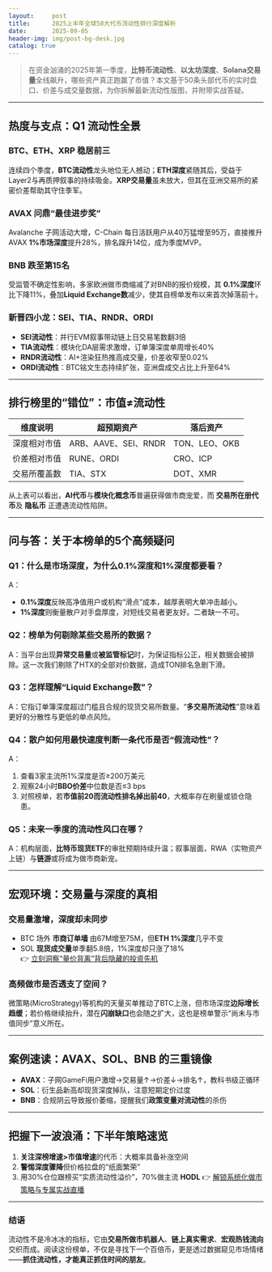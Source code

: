 ```yaml
---
layout:     post
title:      2025上半年全球50大代币流动性排行深度解析
date:       2025-09-05
header-img: img/post-bg-desk.jpg
catalog: true
---
```


> 在资金汹涌的2025年第一季度，**比特币流动性**、**以太坊深度**、**Solana交易量**全线飙升，哪些资产真正跑赢了市值？本文基于50条头部代币的实时盘口、价差与成交量数据，为你拆解最新流动性版图，并附带实战答疑。

---

## 热度与支点：Q1 流动性全景

### BTC、ETH、XRP 稳居前三
连续四个季度，**BTC流动性**龙头地位无人撼动；**ETH深度**紧随其后，受益于Layer2与再质押叙事的持续吸金。**XRP交易量**虽未放大，但其在亚洲交易所的紧密价差帮助其守住季军。

### AVAX 问鼎“最佳进步奖”
Avalanche 子网活动大增，C-Chain 每日活跃用户从40万猛增至95万，直接推升 AVAX **1%市场深度**提升28%，排名蹿升14位，成为季度MVP。

### BNB 跌至第15名
受监管不确定性影响，多家欧洲做市商缩减了对BNB的报价规模，其 **0.1%深度**环比下降11%，叠加**Liquid Exchange数**减少，使其自榜单发布以来首次掉落前十。

### 新晋四小龙：SEI、TIA、RNDR、ORDI
- **SEI流动性**：并行EVM叙事带动链上日交易笔数翻3倍  
- **TIA流动性**：模块化DA层需求激增，订单簿深度单周增长40%  
- **RNDR流动性**：AI+渲染狂热推高成交量，价差收窄至0.02%  
- **ORDI流动性**：BTC铭文生态持续扩张，亚洲盘成交占比上升至64%

---

## 排行榜里的“错位”：市值≠流动性

| 维度说明 | 超预期资产 | 落后资产 |
| --- | --- | --- |
| 深度相对市值 | ARB、AAVE、SEI、RNDR | TON、LEO、OKB |
| 价差相对市值 | RUNE、ORDI | CRO、ICP |
| 交易所覆盖数 | TIA、STX | DOT、XMR |

从上表可以看出，**AI代币**与**模块化概念币**普遍获得做市商宠爱，而 **交易所在册代币**及 **隐私币** 正遭遇流动性陷阱。

---

## 问与答：关于本榜单的5个高频疑问

### Q1：什么是市场深度，为什么0.1%深度和1%深度都要看？
A：  
- **0.1%深度**反映高净值用户或机构“滑点”成本，越厚表明大单冲击越小。  
- **1%深度**则衡量散户对手盘厚度，对短线交易者更友好。二者缺一不可。

### Q2：榜单为何剔除某些交易所的数据？
A：当平台出现**异常交易量**或**被监管标记**时，为保证指标公正，相关数据会被排除。这一次我们剔除了HTX的全部对价数据，造成TON排名急剧下滑。

### Q3：怎样理解“Liquid Exchange数”？
A：它指订单簿深度超过门槛且合规的现货交易所数量。“**多交易所流动性**”意味着更好的分散性与更低的单点风险。

### Q4：散户如何用最快速度判断一条代币是否“假流动性”？
A：  
1. 查看3家主流所1%深度是否≥200万美元  
2. 观察24小时**BBO价差**中位数是否≤3 bps  
3. 对照榜单，若**市值前20而流动性排名掉出前40**，大概率存在刷量或锁仓隐患。

### Q5：未来一季度的流动性风口在哪？
A：机构层面，**比特币现货ETF**的审批预期持续升温；叙事层面，RWA（实物资产上链）与**链游**或将成为做市商新宠。

---

## 宏观环境：交易量与深度的真相

### 交易量激增，深度却未同步
- BTC 场外 **市商订单墙** 由67M增至75M，但**ETH 1%深度**几乎不变  
- SOL **现货成交量**单季翻5.8倍，1%深度却只涨了18%  
👉 [立刻洞察“量价背离”背后隐藏的投资先机](https://okxdog.com/)

### 高频做市是否透支了空间？
微策略(MicroStrategy)等机构的天量买单推动了BTC上涨，但市场深度**边际增长趋缓**；若价格继续抬升，潜在**闪崩缺口**也会随之扩大，这也是榜单警示“尚未与市值同步”意义所在。

---

## 案例速读：AVAX、SOL、BNB 的三重镜像

- **AVAX**：子网GameFi用户激增→交易量↑→价差↓→排名↑，教科书级正循环  
- **SOL**：衍生品新高却现货深度掉队，注意短期定价过度  
- **BNB**：合规阴云导致报价萎缩，提醒我们**政策变量对流动性**的杀伤

---

## 把握下一波浪涌：下半年策略速览

1. **关注深榜增速>市值增速**的代币：大概率具备补涨空间  
2. **警惕深度骤降**但价格拉盘的“纸面繁荣”  
3. 用30%仓位跟榜买“实质流动性溢价”，70%做主流 **HODL** 👉 [解锁系统化做市策略与专属实战直播](https://okxdog.com/)

---

### 结语
流动性不是冷冰冰的指标，它由**交易所做市机器人**、**链上真实需求**、**宏观热钱流向**交织而成。阅读这份榜单，不仅是寻找下一个百倍币，更是透过数据窥见市场情绪——**抓住流动性，才能真正抓住时间的朋友**。